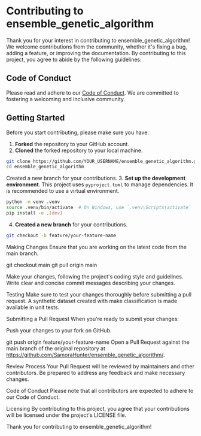 # Contributing to ensemble_genetic_algorithm

Thank you for your interest in contributing to ensemble_genetic_algorithm! We welcome contributions from the community, whether it's fixing a bug, adding a feature, or improving the documentation. By contributing to this project, you agree to abide by the following guidelines:

## Code of Conduct

Please read and adhere to our [Code of Conduct](CODE_OF_CONDUCT.md). We are committed to fostering a welcoming and inclusive community.

## Getting Started

Before you start contributing, please make sure you have:

1. **Forked** the repository to your GitHub account.
2. **Cloned** the forked repository to your local machine.


```bash
git clone https://github.com/YOUR_USERNAME/ensemble_genetic_algorithm.git
cd ensemble_genetic_algorithm
```

Created a new branch for your contributions.
3. **Set up the development environment**. This project uses `pyproject.toml` to manage dependencies. It is recommended to use a virtual environment.

```bash
python -m venv .venv
source .venv/bin/activate  # On Windows, use `.venv\Scripts\activate`
pip install -e .[dev]
```

4. **Created a new branch** for your contributions.

```bash
git checkout -b feature/your-feature-name
```

Making Changes
Ensure that you are working on the latest code from the main branch.

git checkout main
git pull origin main

Make your changes, following the project's coding style and guidelines.
Write clear and concise commit messages describing your changes.

Testing
Make sure to test your changes thoroughly before submitting a pull request. A synthetic dataset created with make classification is made available in unit tests. 

Submitting a Pull Request
When you're ready to submit your changes:

Push your changes to your fork on GitHub.

git push origin feature/your-feature-name
Open a Pull Request against the main branch of the original repository at https://github.com/SamoraHunter/ensemble_genetic_algorithm/.

Review Process
Your Pull Request will be reviewed by maintainers and other contributors. Be prepared to address any feedback and make necessary changes.

Code of Conduct
Please note that all contributors are expected to adhere to our Code of Conduct. 

Licensing
By contributing to this project, you agree that your contributions will be licensed under the project's LICENSE file.

Thank you for contributing to ensemble_genetic_algorithm!
